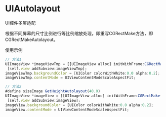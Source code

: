 # UIAutolayout
UI控件多屏适配

根据不同屏幕的尺寸比例进行等比例缩放处理，即重写CGRectMake方法，即CGRectMakeAutolayout。

使用示例
~~~javascript
// 方法1
UIImageView *imageViewTmp = [[UIImageView alloc] initWithFrame:CGRectMakeAutolayout(10.0, 10.0, 30.0, 30.0, YES, YES)];
 [self.view addSubview:imageViewTmp];
imageViewTmp.backgroundColor = [UIColor colorWithWhite:0.0 alpha:0.2];
imageViewTmp.contentMode = UIViewContentModeScaleAspectFit;
~~~
~~~javascript
// 方法2
#define sizeImage GetHeightAutolayout(40.0)
UIImageView *imageView = [[UIImageView alloc] initWithFrame:CGRectMake(10.0, 10.0, sizeImage, sizeImage)];
 [self.view addSubview:imageView];
imageView.backgroundColor = [UIColor colorWithWhite:0.0 alpha:0.2];
imageView.contentMode = UIViewContentModeScaleAspectFit;
~~~
